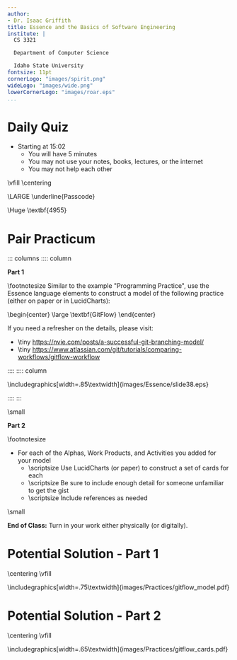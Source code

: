 ```yaml
---
author:
- Dr. Isaac Griffith
title: Essence and the Basics of Software Engineering
institute: |
  CS 3321

  Department of Computer Science

  Idaho State University
fontsize: 11pt
cornerLogo: "images/spirit.png"
wideLogo: "images/wide.png"
lowerCornerLogo: "images/roar.eps"
...
```


# Daily Quiz

* Starting at 15:02
  - You will have 5 minutes
  - You may not use your notes, books, lectures, or the internet
  - You may not help each other

\vfill
\centering

\LARGE \underline{Passcode}

\Huge \textbf{4955}

# Pair Practicum

::: columns
:::: column

**Part 1**

\footnotesize
Similar to the example "Programming Practice", use the Essence language elements to construct a model of the following practice (either on paper or in LucidCharts):

\begin{center}
\large \textbf{GitFlow}
\end{center}

If you need a refresher on the details, please visit:
  - \tiny https://nvie.com/posts/a-successful-git-branching-model/
  - \tiny https://www.atlassian.com/git/tutorials/comparing-workflows/gitflow-workflow

::::
:::: column

\includegraphics[width=.85\textwidth]{images/Essence/slide38.eps}

::::
:::

\small

**Part 2**

\footnotesize

* For each of the Alphas, Work Products, and Activities you added for your model
  - \scriptsize Use LucidCharts (or paper) to construct a set of cards for each
  - \scriptsize Be sure to include enough detail for someone unfamiliar to get the gist
  - \scriptsize Include references as needed

\small

**End of Class:** Turn in your work either physically (or digitally).

# Potential Solution - Part 1

\centering
\vfill

\includegraphics[width=.75\textwidth]{images/Practices/gitflow_model.pdf}

# Potential Solution - Part 2

\centering
\vfill

\includegraphics[width=.65\textwidth]{images/Practices/gitflow_cards.pdf}
